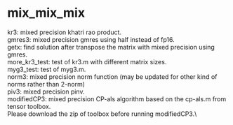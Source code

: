 # mix_mix_mix
kr3: mixed precision khatri rao product.\
gmres3: mixed precision gmres using half instead of fp16.\
getx: find solution after transpose the matrix with mixed precision using gmres.\
more_kr3_test: test of kr3.m with different matrix sizes.\
myg3_test: test of myg3.m.\
norm3: mixed precision norm function (may be updated for other kind of norms rather than 2-norm)\
piv3: mixed precision pinv. \
modifiedCP3: mixed precision CP-als algorithm based on the cp-als.m from tensor toolbox.\
Please download the zip of toolbox before running modifiedCP3.\
